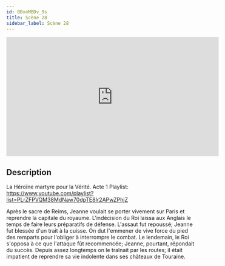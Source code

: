 ```yaml
---
id: BBxnMBDv_9s
title: Scène 28
sidebar_label: Scène 28
---
```


<iframe
  width="560"
  height="315"
  src="https://www.youtube.com/embed/BBxnMBDv_9s"
  title="YouTube video player"
  frameborder="0"
  allow="accelerometer; autoplay; clipboard-write; encrypted-media; gyroscope; picture-in-picture; web-share"
  referrerpolicy="strict-origin-when-cross-origin"
  allowfullscreen
></iframe>

## Description

La Héroïne martyre pour la Vérité. Acte 1
Playlist: https://www.youtube.com/playlist?list=PLrZFPVQM38MdNaw70dpTE8Ir2APwZPhjZ

Après le sacre de Reims, Jeanne voulait se porter vivement sur Paris et reprendre la capitale du royaume. L'indécision du Roi laissa aux Anglais le temps de faire leurs préparatifs de défense. L'assaut fut repoussé; Jeanne fut blessée d'un trait à la cuisse.
On dut l'emmener de vive force du pied des remparts pour l'obliger à interrompre le combat. Le lendemain, le Roi s'opposa à ce que l'attaque fût recommencée; Jeanne, pourtant, répondait du succès. Depuis assez longtemps on le traînait par les routes; il était impatient de reprendre sa vie indolente dans ses châteaux de Touraine.
